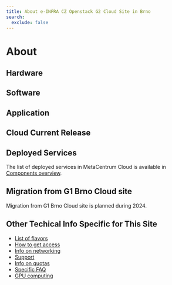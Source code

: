 ```yaml
---
title: About e-INFRA CZ Openstack G2 Cloud Site in Brno
search:
  exclude: false
---
```


# About


## Hardware


## Software

## Application



## Cloud Current Release



## Deployed Services

The list of deployed services in MetaCentrum Cloud is available in [Components overview](./openstack-components.md).

## Migration from G1 Brno Cloud site

Migration from G1 Brno Cloud site is planned during 2024.

## Other Techical Info Specific for This Site

 * [List of flavors](./flavors.md)
 * [How to get access](./get-access.md)
 * [Info on networking](./networking.md)
 * [Support](./get-support.md)
 * [Info on quotas](./quota-limits.md)
 * [Specific FAQ](./faq.md)
 * [GPU computing](./gpu-computing.md)
